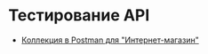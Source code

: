 # Тестирование API
- [Коллекция в Postman для "Интернет-магазин"](https://www.postman.com/spaceflight-technologist-50077344/workspace/my-workspace/folder/45618236-a12ddb40-1018-4291-9a85-f8ab0cf5977c?action=share&creator=45618236&ctx=documentation&active-environment=45618236-0e8471e6-0f57-4e56-8c5f-603f76581ae1)

